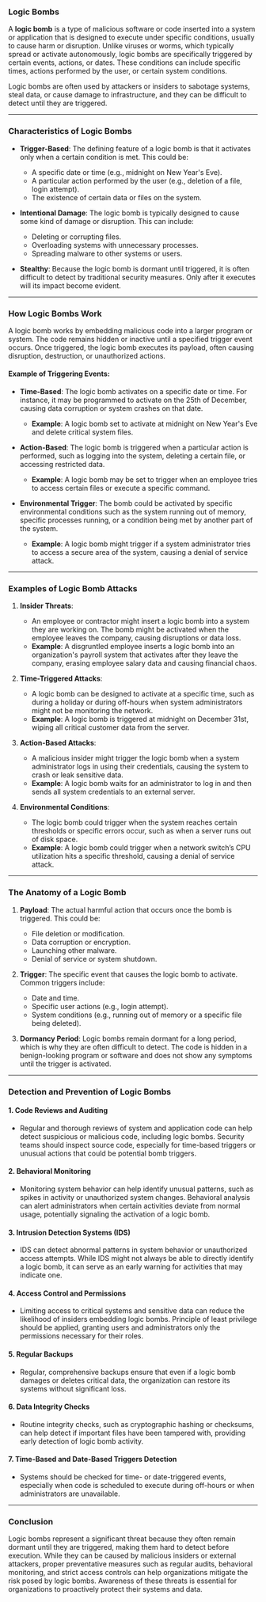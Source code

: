 ### **Logic Bombs**

A **logic bomb** is a type of malicious software or code inserted into a system or application that is designed to execute under specific conditions, usually to cause harm or disruption. Unlike viruses or worms, which typically spread or activate autonomously, logic bombs are specifically triggered by certain events, actions, or dates. These conditions can include specific times, actions performed by the user, or certain system conditions.

Logic bombs are often used by attackers or insiders to sabotage systems, steal data, or cause damage to infrastructure, and they can be difficult to detect until they are triggered.

---

### **Characteristics of Logic Bombs**

- **Trigger-Based**: The defining feature of a logic bomb is that it activates only when a certain condition is met. This could be:
  - A specific date or time (e.g., midnight on New Year's Eve).
  - A particular action performed by the user (e.g., deletion of a file, login attempt).
  - The existence of certain data or files on the system.
  
- **Intentional Damage**: The logic bomb is typically designed to cause some kind of damage or disruption. This can include:
  - Deleting or corrupting files.
  - Overloading systems with unnecessary processes.
  - Spreading malware to other systems or users.
  
- **Stealthy**: Because the logic bomb is dormant until triggered, it is often difficult to detect by traditional security measures. Only after it executes will its impact become evident.

---

### **How Logic Bombs Work**

A logic bomb works by embedding malicious code into a larger program or system. The code remains hidden or inactive until a specified trigger event occurs. Once triggered, the logic bomb executes its payload, often causing disruption, destruction, or unauthorized actions.

#### **Example of Triggering Events:**
- **Time-Based**: The logic bomb activates on a specific date or time. For instance, it may be programmed to activate on the 25th of December, causing data corruption or system crashes on that date.
  - **Example**: A logic bomb set to activate at midnight on New Year's Eve and delete critical system files.

- **Action-Based**: The logic bomb is triggered when a particular action is performed, such as logging into the system, deleting a certain file, or accessing restricted data.
  - **Example**: A logic bomb may be set to trigger when an employee tries to access certain files or execute a specific command.

- **Environmental Trigger**: The bomb could be activated by specific environmental conditions such as the system running out of memory, specific processes running, or a condition being met by another part of the system.
  - **Example**: A logic bomb might trigger if a system administrator tries to access a secure area of the system, causing a denial of service attack.

---

### **Examples of Logic Bomb Attacks**

1. **Insider Threats**:
   - An employee or contractor might insert a logic bomb into a system they are working on. The bomb might be activated when the employee leaves the company, causing disruptions or data loss.
   - **Example**: A disgruntled employee inserts a logic bomb into an organization's payroll system that activates after they leave the company, erasing employee salary data and causing financial chaos.

2. **Time-Triggered Attacks**:
   - A logic bomb can be designed to activate at a specific time, such as during a holiday or during off-hours when system administrators might not be monitoring the network.
   - **Example**: A logic bomb is triggered at midnight on December 31st, wiping all critical customer data from the server.

3. **Action-Based Attacks**:
   - A malicious insider might trigger the logic bomb when a system administrator logs in using their credentials, causing the system to crash or leak sensitive data.
   - **Example**: A logic bomb waits for an administrator to log in and then sends all system credentials to an external server.

4. **Environmental Conditions**:
   - The logic bomb could trigger when the system reaches certain thresholds or specific errors occur, such as when a server runs out of disk space.
   - **Example**: A logic bomb could trigger when a network switch’s CPU utilization hits a specific threshold, causing a denial of service attack.

---

### **The Anatomy of a Logic Bomb**

1. **Payload**: The actual harmful action that occurs once the bomb is triggered. This could be:
   - File deletion or modification.
   - Data corruption or encryption.
   - Launching other malware.
   - Denial of service or system shutdown.
   
2. **Trigger**: The specific event that causes the logic bomb to activate. Common triggers include:
   - Date and time.
   - Specific user actions (e.g., login attempt).
   - System conditions (e.g., running out of memory or a specific file being deleted).
   
3. **Dormancy Period**: Logic bombs remain dormant for a long period, which is why they are often difficult to detect. The code is hidden in a benign-looking program or software and does not show any symptoms until the trigger is activated.

---

### **Detection and Prevention of Logic Bombs**

#### **1. Code Reviews and Auditing**
- Regular and thorough reviews of system and application code can help detect suspicious or malicious code, including logic bombs. Security teams should inspect source code, especially for time-based triggers or unusual actions that could be potential bomb triggers.

#### **2. Behavioral Monitoring**
- Monitoring system behavior can help identify unusual patterns, such as spikes in activity or unauthorized system changes. Behavioral analysis can alert administrators when certain activities deviate from normal usage, potentially signaling the activation of a logic bomb.

#### **3. Intrusion Detection Systems (IDS)**
- IDS can detect abnormal patterns in system behavior or unauthorized access attempts. While IDS might not always be able to directly identify a logic bomb, it can serve as an early warning for activities that may indicate one.

#### **4. Access Control and Permissions**
- Limiting access to critical systems and sensitive data can reduce the likelihood of insiders embedding logic bombs. Principle of least privilege should be applied, granting users and administrators only the permissions necessary for their roles.

#### **5. Regular Backups**
- Regular, comprehensive backups ensure that even if a logic bomb damages or deletes critical data, the organization can restore its systems without significant loss.

#### **6. Data Integrity Checks**
- Routine integrity checks, such as cryptographic hashing or checksums, can help detect if important files have been tampered with, providing early detection of logic bomb activity.

#### **7. Time-Based and Date-Based Triggers Detection**
- Systems should be checked for time- or date-triggered events, especially when code is scheduled to execute during off-hours or when administrators are unavailable.

---

### **Conclusion**

Logic bombs represent a significant threat because they often remain dormant until they are triggered, making them hard to detect before execution. While they can be caused by malicious insiders or external attackers, proper preventative measures such as regular audits, behavioral monitoring, and strict access controls can help organizations mitigate the risk posed by logic bombs. Awareness of these threats is essential for organizations to proactively protect their systems and data.
